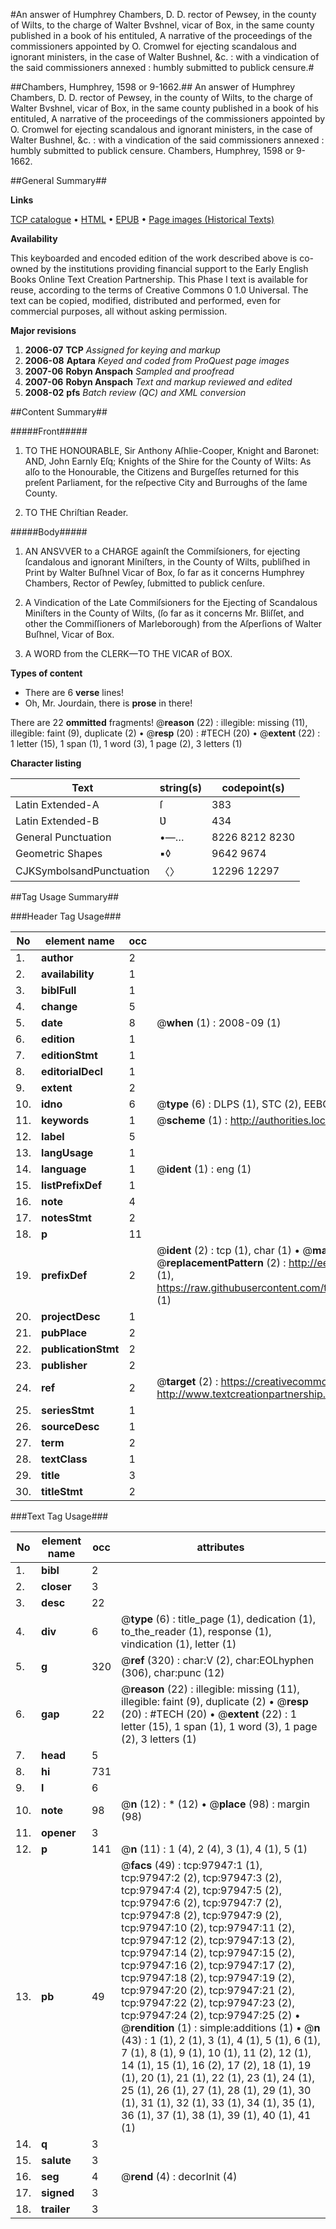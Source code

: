 #An answer of Humphrey Chambers, D. D. rector of Pewsey, in the county of Wilts, to the charge of Walter Bvshnel, vicar of Box, in the same county published in a book of his entituled, A narrative of the proceedings of the commissioners appointed by O. Cromwel for ejecting scandalous and ignorant ministers, in the case of Walter Bushnel, &c. : with a vindication of the said commissioners annexed : humbly submitted to publick censure.#

##Chambers, Humphrey, 1598 or 9-1662.##
An answer of Humphrey Chambers, D. D. rector of Pewsey, in the county of Wilts, to the charge of Walter Bvshnel, vicar of Box, in the same county published in a book of his entituled, A narrative of the proceedings of the commissioners appointed by O. Cromwel for ejecting scandalous and ignorant ministers, in the case of Walter Bushnel, &c. : with a vindication of the said commissioners annexed : humbly submitted to publick censure.
Chambers, Humphrey, 1598 or 9-1662.

##General Summary##

**Links**

[TCP catalogue](http://www.ota.ox.ac.uk/tcp/)  • 
[HTML](http://tei.it.ox.ac.uk/tcp/Texts-HTML/free/A31/A31649.html)  • 
[EPUB](http://tei.it.ox.ac.uk/tcp/Texts-EPUB/free/A31/A31649.epub) • 
[Page images (Historical Texts)](https://data.historicaltexts.jisc.ac.uk/view?pubId=eebo-13137693e&pageId=eebo-13137693e-97947-1)

**Availability**

This keyboarded and encoded edition of the
	       work described above is co-owned by the institutions
	       providing financial support to the Early English Books
	       Online Text Creation Partnership. This Phase I text is
	       available for reuse, according to the terms of Creative
	       Commons 0 1.0 Universal. The text can be copied,
	       modified, distributed and performed, even for
	       commercial purposes, all without asking permission.

**Major revisions**

1. __2006-07__ __TCP__ *Assigned for keying and markup*
1. __2006-08__ __Aptara__ *Keyed and coded from ProQuest page images*
1. __2007-06__ __Robyn Anspach__ *Sampled and proofread*
1. __2007-06__ __Robyn Anspach__ *Text and markup reviewed and edited*
1. __2008-02__ __pfs__ *Batch review (QC) and XML conversion*

##Content Summary##

#####Front#####

1. TO THE HONOƲRABLE, Sir Anthony Aſhlie-Cooper, Knight and Baronet:
AND, John Earnly Eſq; Knights of the Shire for the County of Wilts: As alſo to the Honourable, the Citizens and Burgeſſes returned for this preſent Parliament, for the reſpective City and Burroughs of the ſame County.

1. TO THE Chriſtian Reader.

#####Body#####

1. AN ANSVVER to a CHARGE againſt the Commiſsioners, for ejecting ſcandalous and ignorant Miniſters, in the County of Wilts, publiſhed in Print by Walter Buſhnel
Vicar of Box, ſo far as it concerns Humphrey Chambers, Rector of Pewſey, ſubmitted to publick cenſure.

1. A Vindication of the Late Commiſsioners for the Ejecting of Scandalous Miniſters in the County of Wilts, (ſo far as it concerns Mr. Bliſſet, and other the Commiſſioners of Marleborough) from the Aſperſions of Walter Buſhnel, Vicar of Box.

1. A WORD from the CLERK—TO THE VICAR of BOX.

**Types of content**

  * There are 6 **verse** lines!
  * Oh, Mr. Jourdain, there is **prose** in there!

There are 22 **ommitted** fragments! 
 @__reason__ (22) : illegible: missing (11), illegible: faint (9), duplicate (2)  •  @__resp__ (20) : #TECH (20)  •  @__extent__ (22) : 1 letter (15), 1 span (1), 1 word (3), 1 page (2), 3 letters (1)

**Character listing**


|Text|string(s)|codepoint(s)|
|---|---|---|
|Latin Extended-A|ſ|383|
|Latin Extended-B|Ʋ|434|
|General Punctuation|•—…|8226 8212 8230|
|Geometric Shapes|▪◊|9642 9674|
|CJKSymbolsandPunctuation|〈〉|12296 12297|

##Tag Usage Summary##

###Header Tag Usage###

|No|element name|occ|attributes|
|---|---|---|---|
|1.|__author__|2||
|2.|__availability__|1||
|3.|__biblFull__|1||
|4.|__change__|5||
|5.|__date__|8| @__when__ (1) : 2008-09 (1)|
|6.|__edition__|1||
|7.|__editionStmt__|1||
|8.|__editorialDecl__|1||
|9.|__extent__|2||
|10.|__idno__|6| @__type__ (6) : DLPS (1), STC (2), EEBO-CITATION (1), OCLC (1), VID (1)|
|11.|__keywords__|1| @__scheme__ (1) : http://authorities.loc.gov/ (1)|
|12.|__label__|5||
|13.|__langUsage__|1||
|14.|__language__|1| @__ident__ (1) : eng (1)|
|15.|__listPrefixDef__|1||
|16.|__note__|4||
|17.|__notesStmt__|2||
|18.|__p__|11||
|19.|__prefixDef__|2| @__ident__ (2) : tcp (1), char (1)  •  @__matchPattern__ (2) : ([0-9\-]+):([0-9IVX]+) (1), (.+) (1)  •  @__replacementPattern__ (2) : http://eebo.chadwyck.com/downloadtiff?vid=$1&page=$2 (1), https://raw.githubusercontent.com/textcreationpartnership/Texts/master/tcpchars.xml#$1 (1)|
|20.|__projectDesc__|1||
|21.|__pubPlace__|2||
|22.|__publicationStmt__|2||
|23.|__publisher__|2||
|24.|__ref__|2| @__target__ (2) : https://creativecommons.org/publicdomain/zero/1.0/ (1), http://www.textcreationpartnership.org/docs/. (1)|
|25.|__seriesStmt__|1||
|26.|__sourceDesc__|1||
|27.|__term__|2||
|28.|__textClass__|1||
|29.|__title__|3||
|30.|__titleStmt__|2||


###Text Tag Usage###

|No|element name|occ|attributes|
|---|---|---|---|
|1.|__bibl__|2||
|2.|__closer__|3||
|3.|__desc__|22||
|4.|__div__|6| @__type__ (6) : title_page (1), dedication (1), to_the_reader (1), response (1), vindication (1), letter (1)|
|5.|__g__|320| @__ref__ (320) : char:V (2), char:EOLhyphen (306), char:punc (12)|
|6.|__gap__|22| @__reason__ (22) : illegible: missing (11), illegible: faint (9), duplicate (2)  •  @__resp__ (20) : #TECH (20)  •  @__extent__ (22) : 1 letter (15), 1 span (1), 1 word (3), 1 page (2), 3 letters (1)|
|7.|__head__|5||
|8.|__hi__|731||
|9.|__l__|6||
|10.|__note__|98| @__n__ (12) : * (12)  •  @__place__ (98) : margin (98)|
|11.|__opener__|3||
|12.|__p__|141| @__n__ (11) : 1 (4), 2 (4), 3 (1), 4 (1), 5 (1)|
|13.|__pb__|49| @__facs__ (49) : tcp:97947:1 (1), tcp:97947:2 (2), tcp:97947:3 (2), tcp:97947:4 (2), tcp:97947:5 (2), tcp:97947:6 (2), tcp:97947:7 (2), tcp:97947:8 (2), tcp:97947:9 (2), tcp:97947:10 (2), tcp:97947:11 (2), tcp:97947:12 (2), tcp:97947:13 (2), tcp:97947:14 (2), tcp:97947:15 (2), tcp:97947:16 (2), tcp:97947:17 (2), tcp:97947:18 (2), tcp:97947:19 (2), tcp:97947:20 (2), tcp:97947:21 (2), tcp:97947:22 (2), tcp:97947:23 (2), tcp:97947:24 (2), tcp:97947:25 (2)  •  @__rendition__ (1) : simple:additions (1)  •  @__n__ (43) : 1 (1), 2 (1), 3 (1), 4 (1), 5 (1), 6 (1), 7 (1), 8 (1), 9 (1), 10 (1), 11 (2), 12 (1), 14 (1), 15 (1), 16 (2), 17 (2), 18 (1), 19 (1), 20 (1), 21 (1), 22 (1), 23 (1), 24 (1), 25 (1), 26 (1), 27 (1), 28 (1), 29 (1), 30 (1), 31 (1), 32 (1), 33 (1), 34 (1), 35 (1), 36 (1), 37 (1), 38 (1), 39 (1), 40 (1), 41 (1)|
|14.|__q__|3||
|15.|__salute__|3||
|16.|__seg__|4| @__rend__ (4) : decorInit (4)|
|17.|__signed__|3||
|18.|__trailer__|3||
